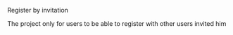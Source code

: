 Register by invitation

The project only for users to be able to register with other users invited him
